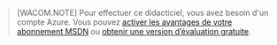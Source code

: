 > [WACOM.NOTE]
> Pour effectuer ce didacticiel, vous avez besoin d'un compte Azure. Vous pouvez [activer les avantages de votre abonnement MSDN][activer les avantages de votre abonnement MSDN] ou [obtenir une version d’évaluation gratuite][obtenir une version d’évaluation gratuite].

  [activer les avantages de votre abonnement MSDN]: /fr-fr/pricing/member-offers/msdn-benefits-details/
  [obtenir une version d’évaluation gratuite]: /fr-fr/pricing/free-trial/

